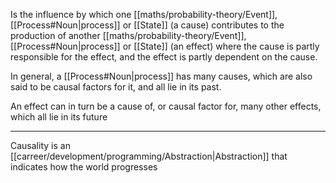 Is the influence by which one [[maths/probability-theory/Event]], [[Process#Noun|process]] or [[State]] (a cause) contributes to the production of another [[maths/probability-theory/Event]], [[Process#Noun|process]] or [[State]] (an effect) where the cause is partly responsible for the effect, and the effect is partly dependent on the cause.

In general, a [[Process#Noun|process]] has many causes, which are also said to be causal factors for it, and all lie in its past.

An effect can in turn be a cause of, or causal factor for, many other effects, which all lie in its future

---

Causality is an [[carreer/development/programming/Abstraction|Abstraction]] that indicates how the world progresses
